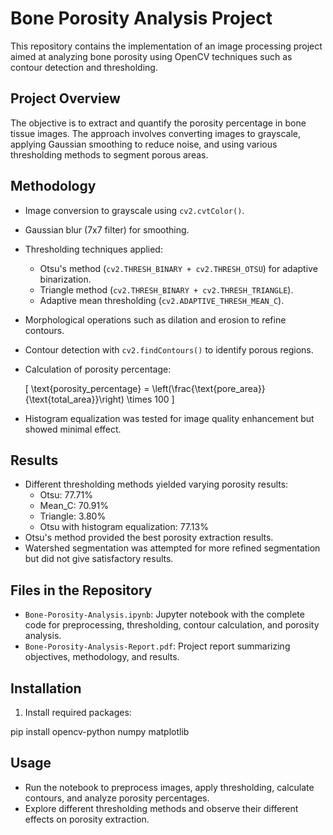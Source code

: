 # Bone Porosity Analysis Project

This repository contains the implementation of an image processing project aimed at analyzing bone porosity using OpenCV techniques such as contour detection and thresholding.

## Project Overview

The objective is to extract and quantify the porosity percentage in bone tissue images. The approach involves converting images to grayscale, applying Gaussian smoothing to reduce noise, and using various thresholding methods to segment porous areas.

## Methodology

- Image conversion to grayscale using `cv2.cvtColor()`.
- Gaussian blur (7x7 filter) for smoothing.
- Thresholding techniques applied:
  - Otsu's method (`cv2.THRESH_BINARY + cv2.THRESH_OTSU`) for adaptive binarization.
  - Triangle method (`cv2.THRESH_BINARY + cv2.THRESH_TRIANGLE`).
  - Adaptive mean thresholding (`cv2.ADAPTIVE_THRESH_MEAN_C`).
- Morphological operations such as dilation and erosion to refine contours.
- Contour detection with `cv2.findContours()` to identify porous regions.
- Calculation of porosity percentage:
  
  \[
  \text{porosity\_percentage} = \left(\frac{\text{pore\_area}}{\text{total\_area}}\right) \times 100
  \]

- Histogram equalization was tested for image quality enhancement but showed minimal effect.

## Results

- Different thresholding methods yielded varying porosity results:
  - Otsu: 77.71%
  - Mean_C: 70.91%
  - Triangle: 3.80%
  - Otsu with histogram equalization: 77.13%
- Otsu's method provided the best porosity extraction results.
- Watershed segmentation was attempted for more refined segmentation but did not give satisfactory results.

## Files in the Repository

- `Bone-Porosity-Analysis.ipynb`: Jupyter notebook with the complete code for preprocessing, thresholding, contour calculation, and porosity analysis.
- `Bone-Porosity-Analysis-Report.pdf`: Project report summarizing objectives, methodology, and results.

## Installation

1. Install required packages:

pip install opencv-python numpy matplotlib


## Usage

- Run the notebook to preprocess images, apply thresholding, calculate contours, and analyze porosity percentages.
- Explore different thresholding methods and observe their different effects on porosity extraction.
